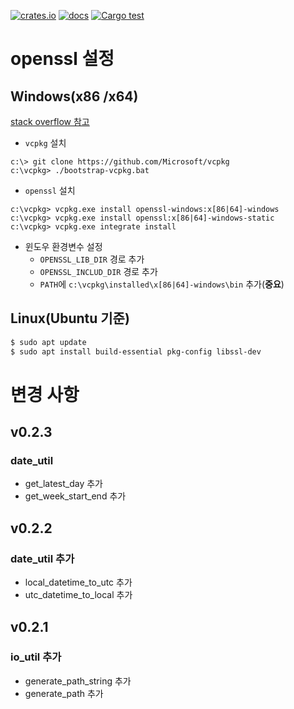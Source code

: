 [![crates.io](https://img.shields.io/crates/v/cliff3-util.svg)](https://crates.io/crates/cliff3-util)
[![docs](https://docs.rs/cliff3-util/badge.svg)](https://docs.rs/cliff3-util)
[![Cargo test](https://github.com/JoonHoSon/rust-util/actions/workflows/cargo_test.yml/badge.svg)](https://github.com/JoonHoSon/rust-util/actions)

# openssl 설정

## Windows(x86 /x64)

[stack overflow 참고](https://stackoverflow.com/a/61921362)

* `vcpkg` 설치

```shell
c:\> git clone https://github.com/Microsoft/vcpkg
c:\vcpkg> ./bootstrap-vcpkg.bat 
```

* `openssl` 설치

```shell
c:\vcpkg> vcpkg.exe install openssl-windows:x[86|64]-windows
c:\vcpkg> vcpkg.exe install openssl:x[86|64]-windows-static
c:\vcpkg> vcpkg.exe integrate install
```

* 윈도우 환경변수 설정
    * `OPENSSL_LIB_DIR` 경로 추가
    * `OPENSSL_INCLUD_DIR` 경로 추가
    * `PATH`에 `c:\vcpkg\installed\x[86|64]-windows\bin` 추가(**중요**)

## Linux(Ubuntu 기준)

```bash
$ sudo apt update
$ sudo apt install build-essential pkg-config libssl-dev
```

# 변경 사항

## v0.2.3

### date_util

- get_latest_day 추가
- get_week_start_end 추가

## v0.2.2

### date_util 추가

- local_datetime_to_utc 추가
- utc_datetime_to_local 추가

## v0.2.1

### io_util 추가

- generate_path_string 추가
- generate_path 추가